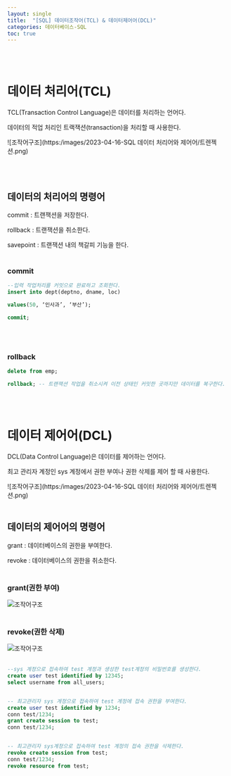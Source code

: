 ```yaml
---
layout: single
title:  "[SQL] 데이터조작어(TCL) & 데이터제어어(DCL)"
categories: 데이터베이스-SQL
toc: true
---
```

<br/><br/>

# 데이터 처리어(TCL) #

TCL(Transaction Control Language)은 데이터를 처리하는 언어다.

데이터의 적업 처리인 트랙잭션(transaction)을 처리할 때 사용한다.

![조작어구조](https:/images/2023-04-16-SQL 데이터 처리어와 제어어/트렌젝션.png)


<br/><br/>

## 데이터의 처리어의 명령어 ##

commit : 트랜잭션을 저장한다.

rollback : 트랜잭션을 취소한다.

savepoint : 트랜잭션 내의 책갈피 기능을 한다.
<br/><br/>

### commit ###

```sql
--입력 작업처리를 커밋으로 완료하고 조회한다.
insert into dept(deptno, dname, loc)

values(50, ‘인사과’, ‘부산’);

commit;
```
<br/><br/>


### rollback ###

```sql
delete from emp;

rollback; -- 트랜잭션 작업을 취소시켜 이전 상태인 커밋한 곳까지만 데이터를 복구한다.
```
<br/><br/>

# 데이터 제어어(DCL) #

DCL(Data Control Language)은 데이터를 제어하는 언어다.

최고 관리자 계정인 sys 계정에서 권한 부여나 권한 삭제를 제어 할 때 사용한다.

![조작어구조](https:/images/2023-04-16-SQL 데이터 처리어와 제어어/트렌젝션.png)
<br/><br/>


## 데이터의 제어어의 명령어 ##

grant : 데이터베이스의 권한을 부여한다.

revoke : 데이터베이스의 권한을 취소한다.
<br/><br/>

### grant(권한 부여) ###

![조작어구조](https:/images/2023-04-16-SQL%20데이터%20처리어와%20제어어/권한부여.png)
<br/><br/>

### revoke(권한 삭제) ###
![조작어구조](https:/images/2023-04-16-SQL%20데이터%20처리어와%20제어어/권한삭제.png)
<br/><br/>

```sql
--sys 계정으로 접속하여 test 계정과 생성한 test계정의 비밀번호를 생성한다.
create user test identified by 12345;
select username from all_users;


-- 최고관리자 sys 계정으로 접속하여 test 계정에 접속 권한을 부여한다.
create user test identified by 1234;
conn test/1234;
grant create session to test;
conn test/1234;


-- 최고관리자 sys계정으로 접속하여 test 계정의 접속 권한을 삭제한다.
revoke create session from test;
conn test/1234;
revoke resource from test;
```